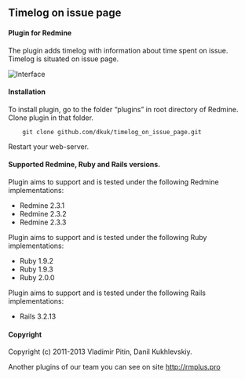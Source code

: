 ## Timelog on issue page

#### Plugin for Redmine

The plugin adds timelog with information about time spent on issue.
Timelog is situated on issue page.

![Interface](https://github.com/dkuk/timelog_on_issue_page/raw/master/screenshots/interface.png "Interface")

#### Installation
To install plugin, go to the folder “plugins” in root directory of Redmine. Clone plugin in that folder.

		git clone github.com/dkuk/timelog_on_issue_page.git

Restart your web-server.

#### Supported Redmine, Ruby and Rails versions.

Plugin aims to support and is tested under the following Redmine implementations:
* Redmine 2.3.1
* Redmine 2.3.2
* Redmine 2.3.3

Plugin aims to support and is tested under the following Ruby implementations:
* Ruby 1.9.2
* Ruby 1.9.3
* Ruby 2.0.0

Plugin aims to support and is tested under the following Rails implementations:
* Rails 3.2.13

#### Copyright
Copyright (c) 2011-2013 Vladimir Pitin, Danil Kukhlevskiy.

Another plugins of our team you can see on site http://rmplus.pro
